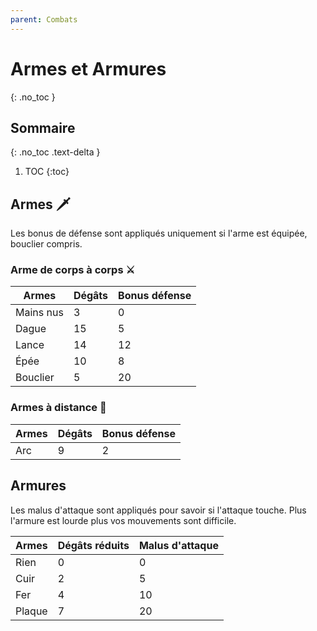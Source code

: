 ```yaml
---
parent: Combats
---
```


# Armes et Armures
{: .no_toc }

<!-- prettier-ignore-start -->
## Sommaire
{: .no_toc .text-delta }

1. TOC
{:toc}

<!-- prettier-ignore-end -->

## Armes 🗡️

Les bonus de défense sont appliqués uniquement si l'arme est équipée, bouclier compris.

### Arme de corps à corps ⚔️

| Armes     | Dégâts | Bonus défense |
| --------- | ------ | ------------- |
| Mains nus | 3      | 0             |
| Dague     | 15     | 5             |
| Lance     | 14     | 12            |
| Épée      | 10     | 8             |
| Bouclier  | 5      | 20            |

### Armes à distance 🏹

| Armes | Dégâts | Bonus défense |
| ----- | ------ | ------------- |
| Arc   | 9      | 2             |

## Armures

Les malus d'attaque sont appliqués pour savoir si l'attaque touche. Plus l'armure est lourde plus vos mouvements sont difficile.

| Armes  | Dégâts réduits | Malus d'attaque |
| ------ | -------------- | --------------- |
| Rien   | 0              | 0               |
| Cuir   | 2              | 5               |
| Fer    | 4              | 10              |
| Plaque | 7              | 20              |
